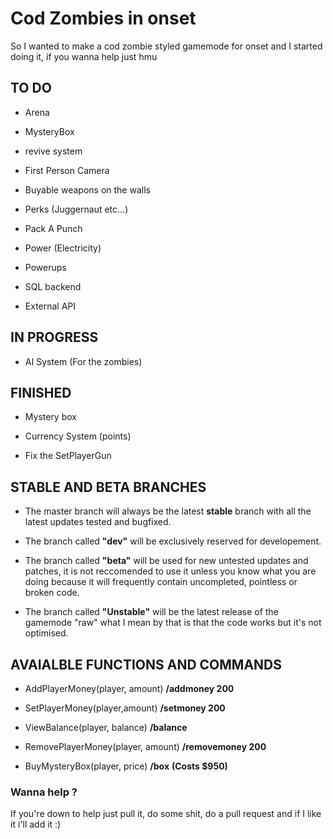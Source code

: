 # Cod Zombies in onset
So I wanted to make a cod zombie styled gamemode for onset and I started doing it, if you wanna help just hmu 

## TO DO

* Arena

* MysteryBox

* revive system

* First Person Camera

* Buyable weapons on the walls

* Perks (Juggernaut etc...)

* Pack A Punch

* Power (Electricity)

* Powerups

* SQL backend

* External API


## IN PROGRESS

* AI System (For the zombies)

## FINISHED

* Mystery box

* Currency System (points)

* Fix the SetPlayerGun

## STABLE AND BETA BRANCHES

* The master branch will always be the latest **stable** branch with all the latest updates tested and bugfixed.

* The branch called **"dev"** will be exclusively reserved for developement.

* The branch called **"beta"** will be used for new untested updates and patches, it is not reccomended to use it unless you know what you are doing because it will frequently contain uncompleted, pointless or broken code. 

* The branch called **"Unstable"** will be the latest release of the gamemode "raw" what I mean by that is that the code works but it's not optimised. 


## AVAIALBLE FUNCTIONS AND COMMANDS

* AddPlayerMoney(player, amount) **/addmoney 200**

* SetPlayerMoney(player,amount) **/setmoney 200**

* ViewBalance(player, balance) **/balance**

* RemovePlayerMoney(player, amount) **/removemoney 200**

* BuyMysteryBox(player, price) **/box** **(Costs $950)**


### Wanna help ?

If you're down to help just pull it, do some shit, do a pull request and if I like it i'll add it :)





